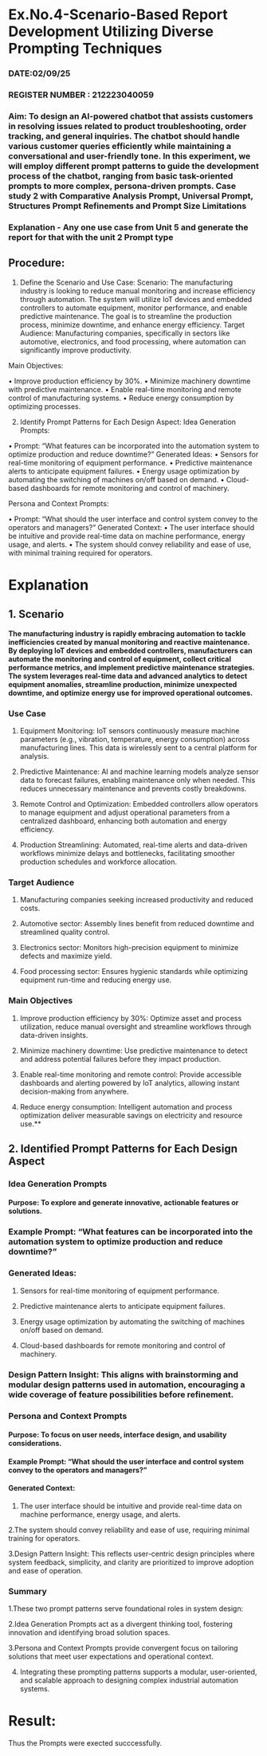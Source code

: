 # Ex.No.4-Scenario-Based Report Development Utilizing Diverse Prompting Techniques
### DATE:02/09/25                                                                            
### REGISTER NUMBER : 212223040059
### Aim: To design an AI-powered chatbot that assists customers in resolving issues related to product troubleshooting, order tracking, and general inquiries. The chatbot should handle various customer queries efficiently while maintaining a conversational and user-friendly tone. In this experiment, we will employ different prompt patterns to guide the development process of the chatbot, ranging from basic task-oriented prompts to more complex, persona-driven prompts. Case study 2 with Comparative Analysis Prompt, Universal Prompt, Structures Prompt Refinements and Prompt Size Limitations

### Explanation - Any one use case from Unit 5 and generate the report for that with the unit 2 Prompt type
## Procedure:

1.	Define the Scenario and Use Case:
Scenario:
The manufacturing industry is looking to reduce manual monitoring and increase efficiency through automation. The system will utilize IoT devices and embedded controllers to automate equipment, monitor performance, and enable predictive maintenance. The goal is to streamline the production process, minimize downtime, and enhance energy efficiency.
Target Audience:
Manufacturing companies, specifically in sectors like automotive, electronics, and food processing, where automation can significantly improve productivity.


Main Objectives:

•	Improve production efficiency by 30%.
•	Minimize machinery downtime with predictive maintenance.
•	Enable real-time monitoring and remote control of manufacturing systems.
•	Reduce energy consumption by optimizing processes.
 
2.	Identify Prompt Patterns for Each Design Aspect:
Idea Generation Prompts:

•	Prompt: “What features can be incorporated into the automation system to optimize production and reduce downtime?” Generated Ideas:
•	Sensors for real-time monitoring of equipment performance.
•	Predictive maintenance alerts to anticipate equipment failures.
•	Energy usage optimization by automating the switching of machines on/off based on demand.
•	Cloud-based dashboards for remote monitoring and control of machinery.

Persona and Context Prompts:

•	Prompt: “What should the user interface and control system convey to the operators and managers?” Generated Context:
•	The user interface should be intuitive and provide real-time data on machine performance, energy usage, and alerts.
•	The system should convey reliability and ease of use, with minimal training required for operators.
# Explanation


## 1. Scenario


**The manufacturing industry is rapidly embracing automation to tackle inefficiencies created by manual monitoring and reactive maintenance. By deploying IoT devices and embedded controllers, manufacturers can automate the monitoring and control of equipment, collect critical performance metrics, and implement predictive maintenance strategies. The system leverages real-time data and advanced analytics to detect equipment anomalies, streamline production, minimize unexpected downtime, and optimize energy use for improved operational outcomes.**

### Use Case


1. Equipment Monitoring: IoT sensors continuously measure machine parameters (e.g., vibration, temperature, energy consumption) across manufacturing lines. This data is wirelessly sent to a central platform for analysis.


2. Predictive Maintenance: AI and machine learning models analyze sensor data to forecast failures, enabling maintenance only when needed. This reduces unnecessary maintenance and prevents costly breakdowns.


3. Remote Control and Optimization: Embedded controllers allow operators to manage equipment and adjust operational parameters from a centralized dashboard, enhancing both automation and energy efficiency.


4. Production Streamlining: Automated, real-time alerts and data-driven workflows minimize delays and bottlenecks, facilitating smoother production schedules and workforce allocation.


### Target Audience


1. Manufacturing companies seeking increased productivity and reduced costs.


2. Automotive sector: Assembly lines benefit from reduced downtime and streamlined quality control.


3. Electronics sector: Monitors high-precision equipment to minimize defects and maximize yield.


4. Food processing sector: Ensures hygienic standards while optimizing equipment run-time and reducing energy use.



### Main Objectives


1. Improve production efficiency by 30%: Optimize asset and process utilization, reduce manual oversight and streamline workflows through data-driven insights.


2. Minimize machinery downtime: Use predictive maintenance to detect and address potential failures before they impact production.


3. Enable real-time monitoring and remote control: Provide accessible dashboards and alerting powered by IoT analytics, allowing instant decision-making from anywhere.


4. Reduce energy consumption: Intelligent automation and process optimization deliver measurable savings on electricity and resource use.**



## 2. Identified Prompt Patterns for Each Design Aspect
### Idea Generation Prompts


#### Purpose: To explore and generate innovative, actionable features or solutions.

### Example Prompt: “What features can be incorporated into the automation system to optimize production and reduce downtime?”

### Generated Ideas:

1. Sensors for real-time monitoring of equipment performance.

3. Predictive maintenance alerts to anticipate equipment failures.

4. Energy usage optimization by automating the switching of machines on/off based on demand.

5. Cloud-based dashboards for remote monitoring and control of machinery.

### Design Pattern Insight: This aligns with brainstorming and modular design patterns used in automation, encouraging a wide coverage of feature possibilities before refinement.

### Persona and Context Prompts


#### Purpose: To focus on user needs, interface design, and usability considerations.

#### Example Prompt: “What should the user interface and control system convey to the operators and managers?”

#### Generated Context:

1. The user interface should be intuitive and provide real-time data on machine performance, energy usage, and alerts.

2.The system should convey reliability and ease of use, requiring minimal training for operators.

3.Design Pattern Insight: This reflects user-centric design principles where system feedback, simplicity, and clarity are prioritized to improve adoption and ease of operation.

### Summary

1.These two prompt patterns serve foundational roles in system design:


2.Idea Generation Prompts act as a divergent thinking tool, fostering innovation and identifying broad solution spaces.


3.Persona and Context Prompts provide convergent focus on tailoring solutions that meet user expectations and operational context.


4. Integrating these prompting patterns supports a modular, user-oriented, and scalable approach to designing complex industrial automation systems.



# Result: 
Thus the Prompts were exected succcessfully.
